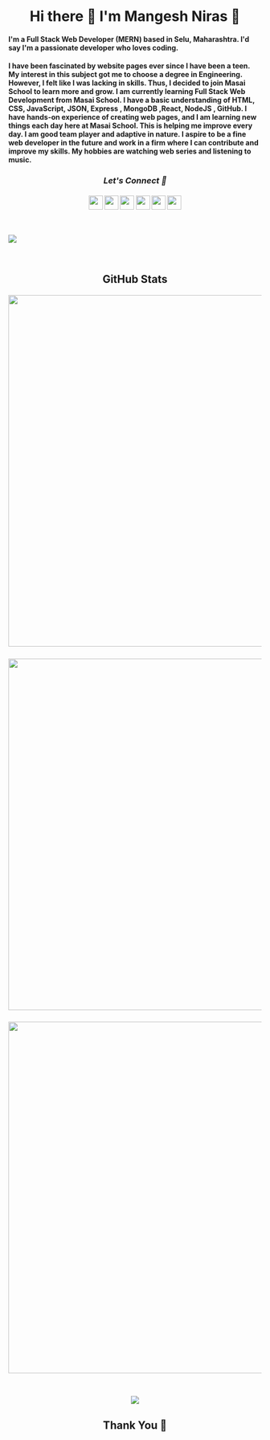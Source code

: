 
<h1 align="center"> Hi there 👋 I'm Mangesh Niras 🤖</h1>

<h4 align="left">I'm a Full Stack Web Developer (MERN) based in Selu, Maharashtra. I'd say I'm a passionate developer who loves coding. </h4>
<h4 align="left">I have been fascinated by website pages ever since I have been a teen. My interest in this subject got me to choose a degree in Engineering. However, I felt like I was lacking in skills. Thus, I decided to join Masai School to learn more and grow.
I am currently learning Full Stack Web Development from Masai School. I have a basic understanding of HTML, CSS, JavaScript, JSON, Express , MongoDB ,React, NodeJS , GitHub. I have hands-on experience of creating web pages, and I am learning new things each day here at Masai School. This is helping me improve every day.
I am good team player and adaptive in nature. I aspire to be a fine web developer in the future and work in a firm where I can contribute and improve my skills.
My hobbies are watching web series and listening to music.</h4>

<h3 align="center"><i>Let's Connect 🤖</i></h3>
<h4 align="center">
<a href="https://www.linkedin.com/in/mangesh-niras/" target="blank"><img align="center" src="https://cdn-icons-png.flaticon.com/512/174/174857.png" height="28"/></a>
<a href="https://twitter.com/NirasMangesh" target="blank"><img align="center" src="https://cdn-icons-png.flaticon.com/512/124/124021.png" height="28" /></a>
<a href="https://www.facebook.com/profile.php?id=100004455736540" target="blank"><img align="center" src="https://cdn-icons-png.flaticon.com/512/174/174848.png" height="28"/></a>
<a href="https://www.instagram.com/mangesh_niras_/" target="blank"><img align="center" src="https://cdn-icons-png.flaticon.com/512/1409/1409946.png" height="28" /></a>
<a href="mailto:mangeshniras@gmail.com" target="blank"><img align="center" src="https://cdn-icons-png.flaticon.com/512/552/552486.png" height="28" /></a>
<a href="tel:8806683789"><img align="center" src="https://cdn-icons-png.flaticon.com/512/724/724664.png" height="28" /></a>

</h4>

  
<p>&nbsp;</p>

<!-- <h2 align="center"> Technology / Stack</h2> -->

<img src="https://imgur.com/VtzMu7P.png">
<p>&nbsp;</p>

<h4 align="center"> </h4>

<!-- <h5 align="center"> -->
<h2 align="center"> GitHub Stats</h2>

<h5 align="center">
<img align="center" src="https://github-readme-stats.vercel.app/api?username=mangeshniras&show_icons=true&theme=city_lights" width="700">
</h5>
<h5 align="center">
<img align="center" src="https://github-readme-streak-stats.herokuapp.com?user=mangeshniras&theme=city-lights&date_format=M%20j%5B%2C%20Y%5D&fire=DD1919&dates=DDDDD5" width="700"/>
</h5>
<h5 align="center">
<img align="center" src="https://github-readme-stats.vercel.app/api/top-langs/?username=mangeshniras&layout=compact"  width="700"/>

<p>&nbsp;</p>
  
  
![](https://komarev.com/ghpvc/?username=mangeshniras)

<h2 align="center"> Thank You 🙏</h2>
